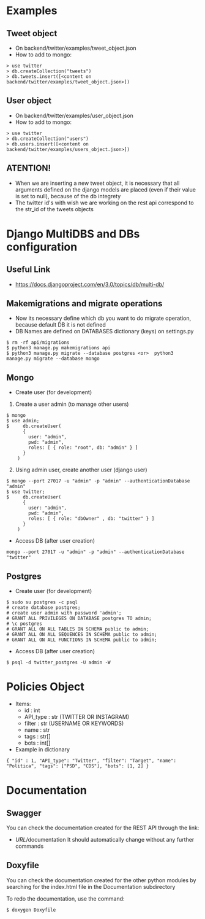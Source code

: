 
# Examples
## Tweet object

 - On backend/twitter/examples/tweet_object.json
 - How to add to mongo:
 ```mongo
 > use twitter
 > db.createCollection("tweets")
 > db.tweets.insert([<content on backend/twitter/examples/tweet_object.json>])
 ```

## User object

 - On backend/twitter/examples/user_object.json
 - How to add to mongo:
 ```mongo
 > use twitter
 > db.createCollection("users")
 > db.users.insert([<content on backend/twitter/examples/users_object.json>])
 ```

 ## ATENTION!
 - When we are inserting a new tweet object, it is necessary that all arguments defined on the django models are placed (even if their value is set to null), because of the db integrety 
 - The twitter id's with wish we are working on the rest api correspond to the str_id of the tweets objects


# Django MultiDBS and DBs configuration
## Useful Link
- https://docs.djangoproject.com/en/3.0/topics/db/multi-db/

## Makemigrations and migrate operations
- Now its necessary define which db you want to do migrate operation, because default DB it is not defined
- DB Names are defined on DATABASES dictionary (keys) on settings.py 

```
$ rm -rf api/migrations
$ python3 manage.py makemigrations api
$ python3 manage.py migrate --database postgres <or>  python3 manage.py migrate --database mongo 
```


## Mongo
- Create user (for development)
1. Create a user admin (to manage other users)
```
$ mongo
$ use admin;
$     db.createUser(
      {
        user: "admin",
        pwd: "admin",
        roles: [ { role: "root", db: "admin" } ]
      }
    )
```
2. Using admin user, create another user (django user)
```
$ mongo --port 27017 -u "admin" -p "admin" --authenticationDatabase "admin"
$ use twitter;
$     db.createUser(
      {
        user: "admin",
        pwd: "admin",
        roles: [ { role: "dbOwner" , db: "twitter" } ]
      }
    )
```

- Access DB (after user creation)
```
mongo --port 27017 -u "admin" -p "admin" --authenticationDatabase "twitter"
```

## Postgres

- Create user (for development)
```postgresql
$ sudo su postgres -c psql
# create database postgres;
# create user admin with password 'admin';
# GRANT ALL PRIVILEGES ON DATABASE postgres TO admin;
# \c postgres
# GRANT ALL ON ALL TABLES IN SCHEMA public to admin;
# GRANT ALL ON ALL SEQUENCES IN SCHEMA public to admin;
# GRANT ALL ON ALL FUNCTIONS IN SCHEMA public to admin;
```

- Access DB (after user creation)
```
$ psql -d twitter_postgres -U admin -W 
```


# Policies Object
- Items:
    - id : int
    - API_type : str (TWITTER OR INSTAGRAM)
    - filter : str (USERNAME OR KEYWORDS)
    - name : str
    - tags : str[]
    - bots : int[]
- Example in dictionary
```
{ "id" : 1, "API_type": "Twitter", "filter": "Target", "name": "Politica", "tags": ["PSD", "CDS"], "bots": [1, 2] }
```

# Documentation
## Swagger
You can check the documentation created for the REST API through the link:
 - *URL*/documentation
It should automatically change without any further commands

## Doxyfile
You can check the documentation created for the other python modules by searching for the index.html file in the Documentation subdirectory

To redo the documentation, use the command:
```
$ doxygen Doxyfile
```